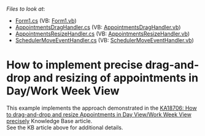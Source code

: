<!-- default file list -->
*Files to look at*:

* [Form1.cs](./CS/OneMinuteDragDrop/Form1.cs) (VB: [Form1.vb](./VB/OneMinuteDragDrop/Form1.vb))
* [AppointmentsDragHandler.cs](./CS/OneMinuteDragDrop/Handlers/AppointmentsDragHandler.cs) (VB: [AppointmentsDragHandler.vb](./VB/OneMinuteDragDrop/Handlers/AppointmentsDragHandler.vb))
* [AppointmentsResizeHandler.cs](./CS/OneMinuteDragDrop/Handlers/AppointmentsResizeHandler.cs) (VB: [AppointmentsResizeHandler.vb](./VB/OneMinuteDragDrop/Handlers/AppointmentsResizeHandler.vb))
* [SchedulerMoveEventHandler.cs](./CS/OneMinuteDragDrop/Handlers/SchedulerMoveEventHandler.cs) (VB: [SchedulerMoveEventHandler.vb](./VB/OneMinuteDragDrop/Handlers/SchedulerMoveEventHandler.vb))
<!-- default file list end -->
# How to implement precise drag-and-drop and resizing of appointments in Day/Work Week View


<p>This example implements the approach demonstrated in the <a href="https://www.devexpress.com/Support/Center/p/KA18706">KA18706: How to drag-and-drop and resize Appointments in Day View/Work Week View precisely</a> Knowledge Base article.<br />
See the KB article above for additional details.</p>

<br/>


